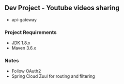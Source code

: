 ## Dev Project - Youtube videos sharing
* api-gateway

### Project Requirements
* JDK 1.8.x
* Maven 3.6.x

### Notes
* Follow OAuth2
* Spring Cloud Zuul for routing and filtering
